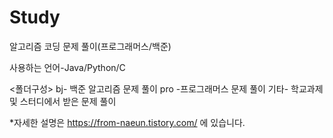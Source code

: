 # Study
알고리즘 코딩 문제 풀이(프로그래머스/백준)

사용하는 언어-Java/Python/C

<폴더구성>
bj- 백준 알고리즘 문제 풀이
pro -프로그래머스 문제 풀이
기타- 학교과제 및 스터디에서 받은 문제 풀이

*자세한 설명은 https://from-naeun.tistory.com/ 에 있습니다.
